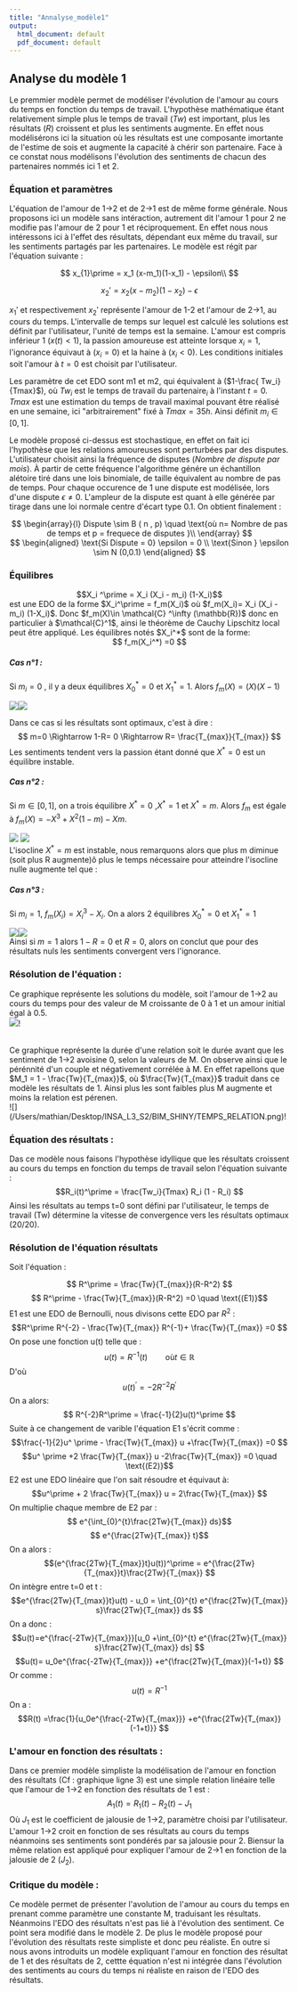 ```yaml
---
title: "Annalyse_modèle1"
output:
  html_document: default
  pdf_document: default
---
```

## Analyse du modèle 1



Le premmier modèle permet de modéliser l'évolution de l'amour au cours du temps en fonction du temps de travail. L'hypothèse mathématique étant relativement simple plus le temps de travail ($Tw$) est important, plus les résultats ($R$) croissent et plus les sentiments augmente. En effet nous modélisérons ici la situation où les résultats est une composante imortante de l'estime de sois et augmente la capacité à chérir son partenaire. Face à ce constat nous modélisons l'évolution des sentiments de chacun des partenaires nommés ici 1 et 2. 
### Équation et paramètres 

L'équation de l'amour de 1->2 et de 2->1 est de même forme générale. Nous proposons ici un modèle sans intéraction, autrement dit l'amour 1 pour 2 ne modifie pas l'amour de 2 pour 1 et réciproquement. En effet nous nous intéressons ici à l'effet des résultats, dépendant eux même du travail, sur les sentiments partagés par les partenaires. Le modèle est régit par l'équation suivante : 
<!-- Il faut  faire un modèle avec intéraction !!! -->


<center>
$$ 
 x_{1}\prime = x_1 (x-m_1)(1-x_1) - \epsilon\\
$$

$$
 x_{2}\prime = x_2 (x-m_2)(1-x_2) -\epsilon
$$
</center>

$x_1\prime$ et respectivement $x_2\prime$ représente l'amour de 1-2 et l'amour de 2->1, au cours du temps. L'intervalle de temps sur lequel est calculé les solutions est définit par l'utilisateur, l'unité de temps est la semaine. L'amour est compris inférieur 1 ($x(t)<1$), la passion amoureuse est atteinte lorsque $x_i =1$, l'ignorance équivaut à ($x_i =0$) et la haine à ($x_i<0$). Les conditions initiales soit l'amour à $t=0$ est choisit par l'utilisateur.

Les paramètre de cet EDO sont m1 et m2, qui équivalent à ($1-\frac{ Tw_i}{Tmax}$), où $Tw_i$ est le temps de travail du partenaire$_i$ à l'instant $t=0$. $Tmax$ est une estimation du temps de travail maximal pouvant être réalisé en une semaine, ici "arbitrairement" fixé à $Tmax=35 h$. Ainsi définit $m_i\in[0,1]$.

Le modèle proposé ci-dessus est stochastique, en effet on fait ici l'hypothèse que les relations amoureuses sont perturbées par des disputes. L'utilisateur choisit ainsi la fréquence de disputes (*Nombre de dispute par mois*). À partir de cette fréquence  l'algorithme génére un échantillon alétoire tiré dans une lois binomiale, de taille équivalent au nombre de pas de temps. Pour chaque occurence de 1 une dispute est modélisée, lors d'une dispute $\epsilon \neq 0$. L'ampleur de la dispute est quant à elle générée par tirage dans une loi normale centre d'écart type $0.1$. On obtient finalement :

<center>
$$ 
\begin{array}{l}
Dispute \sim B ( n , p) \quad \text{où  n= Nombre de pas de temps et p = frequece de disputes }\\
\end{array}
$$
</center>
<center>
$$
\begin{aligned}
\text{Si Dispute = 0} \epsilon = 0 \\
\text{Sinon } \epsilon \sim N (0,0.1)
\end{aligned}
$$
</center>

### Équilibres

<center>
$$X_i ^\prime = X_i (X_i - m_i) (1-X_i)$$
</center>
est une EDO de la forme $X_i^\prime = f_m(X_i)$ où $f_m(X_i)= X_i (X_i - m_i) (1-X_i)$. Donc $f_m(X)\in \mathcal{C} ^\infty (\mathbb{R})$ donc en particulier à $\mathcal{C}^1$, ainsi le théorème de Cauchy Lipschitz local peut être appliqué. Les équilibres notés $X_i^*$ sont de la forme:
<center>
$$
f_m(X_i^*) =0
$$
</center>

##### **Cas n°1** :
Si $m_i = 0$ , il y a deux équilibres $X_0^* =0$ et $X_1^*=1$. Alors $f_m(X)=(X)(X-1)$

![](/Users/mathian/Desktop/INSA_L3_S2/BIM_SHINY/IMG1.png)![](/Users/mathian/Desktop/INSA_L3_S2/BIM_SHINY/IMG2/IMG2/IMG2.001.png)

Dans ce cas si les résultats sont optimaux, c'est à dire :
$$
m=0 \Rightarrow 1-R= 0 \Rightarrow R= \frac{T_{max}}{T_{max}}
$$
Les sentiments tendent vers la passion étant donné que $X^*=0$ est un équilibre instable.

##### **Cas n°2** :
Si $m\in[0,1]$, on a trois équilibre $X^*=0$ ,$X^*=1$ et $X^*=m$. Alors $f_m$ est égale à $f_m (X)= -X^3 +X^2(1-m)-Xm$.

![](/Users/mathian/Desktop/INSA_L3_S2/BIM_SHINY/IMG3.png)
![](/Users/mathian/Desktop/INSA_L3_S2/BIM_SHINY/IMG2/IM3/IM3.001.png)
<br>
L'isocline $X^*=m$ est instable, nous remarquons alors que plus m diminue (soit plus R augmente)ô plus le temps nécessaire pour atteindre l'isocline nulle augmente tel que :

<!-- FAire le plot !! -->

##### **Cas n°3** :
Si $m_i=1$, $f_m(X_i)= X_i^3-X_i$. On a alors 2 équilibres $X_0^*=0$ et  $X_1^*=1$


![](/Users/mathian/Desktop/INSA_L3_S2/BIM_SHINY/IM4.png)![](/Users/mathian/Desktop/INSA_L3_S2/BIM_SHINY/IMG2/IM4/IM4.001.png)
<br>
Ainsi si $m=1$ alors $1-R=0$ et $R=0$, alors on conclut que pour des résultats nuls les sentiments convergent vers l'ignorance.

### Résolution de l'équation :
Ce graphique représente les solutions du modèle, soit l'amour de 1->2 au cours du temps pour des valeur de M croissante de 0 à 1 et un amour initial égal à 0.5.
<br>
![](/Users/mathian/Desktop/INSA_L3_S2/BIM_SHINY/beauty.png)!

<br>
Ce graphique représente la durée d'une relation soit le durée avant que les sentiment de 1->2 avoisine 0, selon la valeurs de M. On observe ainsi que le pérénnité d'un couple et négativement corrélée à M. En effet rapellons que $M_1 = 1 - \frac{Tw}{T_{max}}$, où $\frac{Tw}{T_{max}}$ traduit dans ce modèle les résultats de 1. Ainsi plus les sont faibles plus M augmente et moins la relation est pérenen. 
<br>
![](/Users/mathian/Desktop/INSA_L3_S2/BIM_SHINY/TEMPS_RELATION.png)!

### Équation des résultats :

Das ce modèle nous faisons l'hypothèse idyllique que les résultats croissent au cours du temps en fonction du temps de travail selon l'équation suivante :
$$R_i(t)^\prime = \frac{Tw_i}{Tmax} R_i (1 - R_i) $$
Ainsi les résultats au temps t=0 sont défini par l'utilisateur, le temps de travail (Tw) détermine la vitesse de convergence vers les résultats optimaux (20/20).

### Résolution de l'équation résultats
Soit l'équation :

$$ R^\prime = \frac{Tw}{T_{max}}(R-R^2) $$
$$ R^\prime - \frac{Tw}{T_{max}}(R-R^2) =0 \quad \text{(E1)}$$
E1 est une EDO de Bernoulli, nous divisons cette EDO par $R^2$ :
$$R^\prime R^{-2} - \frac{Tw}{T_{max}} R^{-1}+ \frac{Tw}{T_{max}} =0 $$
On pose une fonction u(t) telle que :
$$ u(t) = R^{-1}(t) \qquad \text{où} t\in\mathbb{R}$$
D'où $$u(t)^\prime = -2R^{-2}R^\prime  $$
On a alors: 
$$ R^{-2}R^\prime = \frac{-1}{2}u(t)^\prime $$
Suite à ce changement de varible l'équation E1 s'écrit comme :
$$\frac{-1}{2}u^ \prime - \frac{Tw}{T_{max}} u +\frac{Tw}{T_{max}} =0 $$
$$u^ \prime +2 \frac{Tw}{T_{max}} u -2\frac{Tw}{T_{max}} =0  \quad \text{(E2)}$$
E2 est une EDO linéaire que l'on sait résoudre et équivaut à:
$$u^\prime + 2  \frac{Tw}{T_{max}} u  = 2\frac{Tw}{T_{max}}  $$
On multiplie chaque membre de E2 par :
$$ e^{\int_{0}^{t}\frac{2Tw}{T_{max}} ds}$$
$$ e^{\frac{2Tw}{T_{max}} t}$$
On a alors :
$$(e^{\frac{2Tw}{T_{max}}t}u(t))^\prime  = e^{\frac{2Tw}{T_{max}}t}\frac{2Tw}{T_{max}} $$
On intègre entre t=0 et t :
$$e^{\frac{2Tw}{T_{max}}t}u(t) - u_0 = \int_{0}^{t} e^{\frac{2Tw}{T_{max}} s}\frac{2Tw}{T_{max}} ds  $$
On a donc :
$$u(t)=e^{\frac{-2Tw}{T_{max}}}[u_0 +\int_{0}^{t} e^{\frac{2Tw}{T_{max}} s}\frac{2Tw}{T_{max}} ds]  $$
$$u(t)= u_0e^{\frac{-2Tw}{T_{max}}} +e^{\frac{2Tw}{T_{max}}(-1+t)} $$
Or comme :
$$u(t) =R^{-1} $$
On a :
$$R(t) =\frac{1}{u_0e^{\frac{-2Tw}{T_{max}}} +e^{\frac{2Tw}{T_{max}}(-1+t)}} $$


### L'amour en fonction des résultats :
Dans ce premier modèle simpliste la modélisation de l'amour en fonction des résultats (Cf : graphique ligne 3)  est une simple relation linéaire telle que l'amour de 1->2 en fonction des résultats de 1 est :
$$ A_{1}(t) = R_{1}(t) - R_{2}(t)-J_1$$
Où $J_1$ est le coefficient de jalousie de 1->2, paramètre choisi par l'utilisateur. L'amour 1->2 croit en fonction de ses résultats au cours du temps néanmoins ses sentiments sont pondérés par sa jalousie pour 2. 
Biensur la même relation est appliqué pour expliquer l'amour de 2->1 en fonction de la jalousie de 2 ($J_2$).

### Critique du modèle :
Ce modèle permet de présenter l'avolution de l'amour au cours du temps en prenant comme paramètre une constante M, traduisant les résultats. Néanmoins l'EDO des résultats n'est pas lié à l'évolution des sentiment. Ce point sera modifié dans le modèle 2. De plus le modèle proposé pour l'évolution des résultats reste simpliste et donc peu réaliste. En outre si nous avons introduits un modèle expliquant l'amour en fonction des résultat de 1 et des résultats de 2, cettte équation n'est ni intégrée dans l'évolution des sentiments au cours du temps ni réaliste en raison de l'EDO des résultats.